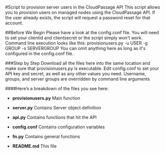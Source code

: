 #Script to provision server users in the CloudPassage API
This script allows you to provision users on managed nodes using the CloudPassage API.  If the user already exists, the script will request a password reset for that account.

##Before We Begin
Please have a look at the config.conf file.  You will need to set your clientid and clientsecret or the script simply won't work.
Command line execution looks like this: 
provisionusers.py -u USER -g GROUP -s SERVERGROUP
You can omit anything here as long as it's configured in the config.conf file.

###Step by Step
Download all the files here into the same location and make sure that provisionusers.py is executable.
Edit config.conf to set your API key and secret, as well as any other values you need.  Username, groups, and server groups are overridden by command line arguments


####Here’s a breakdown of the files you see here:

* **provisionusers.py**            			Main function

* **server.py**		                        Contains Server object definition 

* **api.py**		                        Contains functions that hit the API 

* **config.conf**                           Contains configuration variables

* **fn.py**                                 Contains general functions

* **README.md**                             This file 

